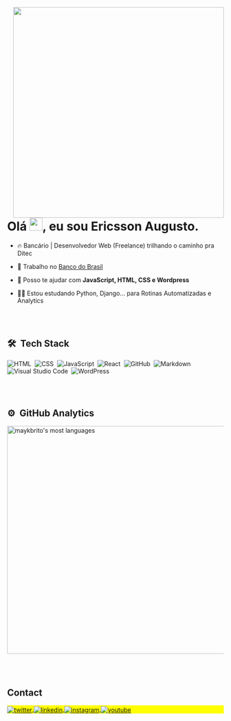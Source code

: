 <img align="right" height="490em" src="https://raw.githubusercontent.com/gist/ericssonaugusto/11d4ea7050535014380c477bba7adedc/raw/7f75eb8267a7ae5db4353b9a9210b6d73bcb33a1/cardprofile.svg"/>
<h1 align="left">Olá <img src="https://raw.githubusercontent.com/kaueMarques/kaueMarques/master/hi.gif" height="30px">, eu sou Ericsson Augusto.</h1>
<!-- <p align="left"> <img src="https://komarev.com/ghpvc/?username=ericssonaugustoo&color=yellow" alt="Profile views" /> </p> -->

- 🔥 Bancário | Desenvolvedor Web (Freelance) trilhando o caminho pra Ditec 

- 🔭 Trabalho no [Banco do Brasil](https://bb.com.br)

<!-- - ▶️ I (not) regularly post videos on [youtube.com/ifaugusto](https://youtube.com/ifAugsuto) -->

- 💬 Posso te ajudar com **JavaScript, HTML, CSS e Wordpress**

- 👨‍💻 Estou estudando Python, Django... para Rotinas Automatizadas e Analytics
<!-- - ⚡ Fun fact **Oneye 😜** 

- 👨‍💻 More at [ericssonaugusto.com.br](https://ericssonaugusto.com.br) -->



<br><br>

## 🛠 &nbsp;Tech Stack


![HTML](https://img.shields.io/badge/-HTML-05122A?style=flat&logo=HTML5)&nbsp;
![CSS](https://img.shields.io/badge/-CSS-05122A?style=flat&logo=CSS3&logoColor=1572B6)&nbsp;
![JavaScript](https://img.shields.io/badge/-JavaScript-05122A?style=flat&logo=javascript)&nbsp;
![React](https://img.shields.io/badge/-React-05122A?style=flat&logo=react)&nbsp;
![GitHub](https://img.shields.io/badge/-GitHub-05122A?style=flat&logo=github)&nbsp;
![Markdown](https://img.shields.io/badge/-Markdown-05122A?style=flat&logo=markdown)&nbsp;
![Visual Studio Code](https://img.shields.io/badge/-Visual%20Studio%20Code-05122A?style=flat&logo=visual-studio-code&logoColor=007ACC)&nbsp;
![WordPress](https://img.shields.io/badge/WordPress-%23117AC9.svg?style=flat&logo=WordPress)&nbsp;

<br><br>

## ⚙️ &nbsp;GitHub Analytics

<p align="left">
<!-- <img width="530em" src="https://github-readme-stats.vercel.app/api?username=ericssonaugusto&show_icons=true&theme=vision-friendly-dark" alt="maykbrito's stats"/> -->
<img width="530em" src="https://github-readme-stats.vercel.app/api/top-langs/?username=ericssonaugusto&layout=compact&theme=vision-friendly-dark" alt="maykbrito's most languages"/>
</p>

<br><br>

## Contact

<p align="left" style="background:yellow">

<a href="https://twitter.com/ifaugusto" target="_blank">
  <img align="center" src="https://img.shields.io/badge/-ifaugusto-05122A?style=flat&logo=twitter" alt="twitter"/>  
</a>
<a href="https://linkedin.com/in/ericssonaugusto" target="_blank">
  <img align="center" src="https://img.shields.io/badge/-ericssonaugusto-05122A?style=flat&logo=linkedin" alt="linkedin"/>
</a>
<a href="https://instagram.com/ifaugusto" target="_blank">
 <img align="center" src="https://img.shields.io/badge/-ifaugusto-05122A?style=flat&logo=instagram" alt="instagram"/>
</a>
<a href="https://youtube.com/ifaugusto" target="_blank">
 <img align="center" src="https://img.shields.io/badge/-ifaugusto-05122A?style=flat&logo=youtube" alt="youtube"/>
</a>
</p>

